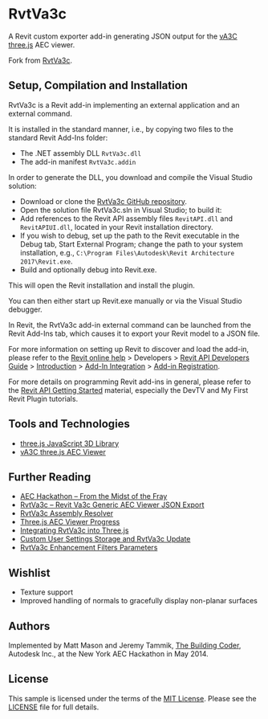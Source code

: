 # RvtVa3c

A Revit custom exporter add-in generating JSON output for the [vA3C](http://va3c.github.io) [three.js](http://threejs.org) AEC viewer.

Fork from [RvtVa3c](https://github.com/va3c/RvtVa3c).

## Setup, Compilation and Installation

RvtVa3c is a Revit add-in implementing an external application and an external command.

It is installed in the standard manner, i.e., by copying two files to the standard Revit Add-Ins folder:

- The .NET assembly DLL `RvtVa3c.dll`
- The add-in manifest `RvtVa3c.addin`

In order to generate the DLL, you download and compile the Visual Studio solution:

- Download or clone the [RvtVa3c GitHub repository](https://github.com/va3c/RvtVa3c).
- Open the solution file RvtVa3c.sln in Visual Studio; to build it:
- Add references to the Revit API assembly files `RevitAPI.dll` and `RevitAPIUI.dll`, located in your Revit installation directory.
- If you wish to debug, set up the path to the Revit executable in the Debug tab, Start External Program; change the path to your system installation, e.g., `C:\Program Files\Autodesk\Revit Architecture 2017\Revit.exe`.
- Build and optionally debug into Revit.exe.

This will open the Revit installation and install the plugin.

You can then either start up Revit.exe manually or via the Visual Studio debugger.

In Revit, the RvtVa3c add-in external command can be launched from the Revit Add-Ins tab, which causes it to export your Revit model to a JSON file.

For more information on setting up Revit to discover and load the add-in, please refer to 
the [Revit online help](http://help.autodesk.com/view/RVT/2017/ENU) &gt; Developers 
&gt; [Revit API Developers Guide](http://help.autodesk.com/view/RVT/2017/ENU/?guid=GUID-F0A122E0-E556-4D0D-9D0F-7E72A9315A42) 
&gt; [Introduction](http://help.autodesk.com/cloudhelp/2017/ENU/Revit-API/files/GUID-C574D4C8-B6D2-4E45-93A5-7E35B7E289BE.htm) 
&gt; [Add-In Integration](http://help.autodesk.com/cloudhelp/2017/ENU/Revit-API/files/GUID-4BE74935-A15C-4536-BD9C-7778766CE392.htm) 
&gt; [Add-in Registration](http://help.autodesk.com/cloudhelp/2017/ENU/Revit-API/files/GUID-4FFDB03E-6936-417C-9772-8FC258A261F7.htm).

For more details on programming Revit add-ins in general, please refer to the [Revit API Getting Started](http://thebuildingcoder.typepad.com/blog/about-the-author.html#2) material, especially the DevTV and My First Revit Plugin tutorials.


## Tools and Technologies

* [three.js JavaScript 3D Library](https://github.com/mrdoob/three.js)
* [vA3C three.js AEC Viewer](http://va3c.github.io)


## Further Reading

* [AEC Hackathon – From the Midst of the Fray](http://thebuildingcoder.typepad.com/blog/2014/05/aec-hackathon-from-the-midst-of-the-fray.html)
* [RvtVa3c – Revit Va3c Generic AEC Viewer JSON Export](http://thebuildingcoder.typepad.com/blog/2014/05/rvtva3c-revit-va3c-generic-aec-viewer-json-export.html)
* [RvtVa3c Assembly Resolver](http://thebuildingcoder.typepad.com/blog/2014/05/rvtva3c-assembly-resolver.html)
* [Three.js AEC Viewer Progress](http://thebuildingcoder.typepad.com/blog/2014/08/threejs-aec-viewer-progress-on-two-fronts.html#4)
* [Integrating RvtVa3c into Three.js](http://thebuildingcoder.typepad.com/blog/2014/09/adn-labs-xtra-on-github-and-rvtva3c-in-threejs.html#5)
* [Custom User Settings Storage and RvtVa3c Update](http://thebuildingcoder.typepad.com/blog/2014/10/berlin-hackathon-results-3d-viewer-and-web-news.html#7)
* [RvtVa3c Enhancement Filters Parameters](http://thebuildingcoder.typepad.com/blog/2015/03/state-of-the-view-and-data-api-va3c-and-edge-ids.html#3)


## Wishlist

* Texture support
* Improved handling of normals to gracefully display non-planar surfaces


## Authors

Implemented by Matt Mason and Jeremy Tammik,
[The Building Coder](http://thebuildingcoder.typepad.com), Autodesk Inc.,
at the New York AEC Hackathon in May 2014.


## <a name="license"></a>License

This sample is licensed under the terms of the [MIT License](http://opensource.org/licenses/MIT).
Please see the [LICENSE](LICENSE) file for full details.

